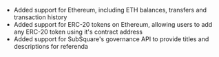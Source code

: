 - Added support for Ethereum, including ETH balances, transfers and transaction history
- Added support for ERC-20 tokens on Ethereum, allowing users to add any ERC-20 token using it's contract address
- Added support for SubSquare's governance API to provide titles and descriptions for referenda